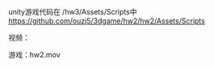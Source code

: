 unity游戏代码在 /hw3/Assets/Scripts中
https://github.com/ouzj5/3dgame/hw2/hw2/Assets/Scripts

视频：

游戏：hw2.mov
